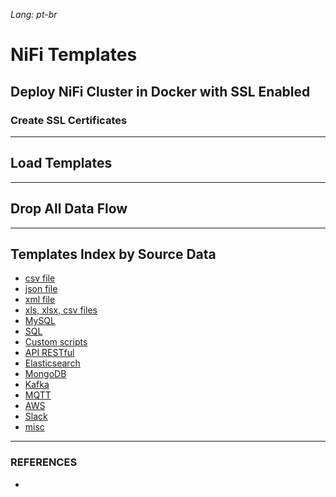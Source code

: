 *Lang: pt-br*

# NiFi Templates



## Deploy NiFi Cluster in Docker with SSL Enabled

### Create SSL Certificates



---

## Load Templates



---


## Drop All Data Flow



---

## Templates Index by Source Data
- [csv file](templates/csv/)
- [json file](templates/json/)
- [xml file](templates/xml/)
- [xls, xlsx, csv files](templates/xls_xlsx_csv/)
- [MySQL](templates/mysql/)
- [SQL](templates/sql/)
- [Custom scripts](templates/custom-scripts/)
- [API RESTful](templates/api/)
- [Elasticsearch](templates/elastic/)
- [MongoDB](templates/mongodb/)
- [Kafka](templates/kafka/)
- [MQTT](templates/mqtt/)
- [AWS](templates/aws/)
- [Slack](templates/slack/)
- [misc](templates/misc/)

---

### REFERENCES
- 
